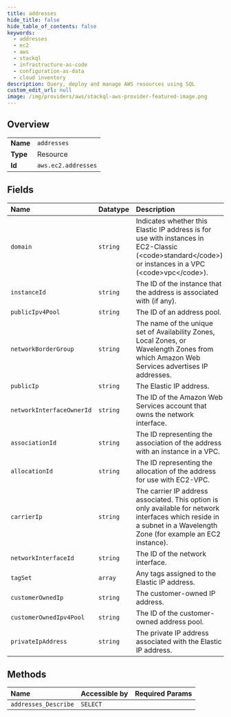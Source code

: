 ```yaml
---
title: addresses
hide_title: false
hide_table_of_contents: false
keywords:
  - addresses
  - ec2
  - aws    
  - stackql
  - infrastructure-as-code
  - configuration-as-data
  - cloud inventory
description: Query, deploy and manage AWS resources using SQL
custom_edit_url: null
image: /img/providers/aws/stackql-aws-provider-featured-image.png
---
```

  
    

## Overview
<table><tbody>
<tr><td><b>Name</b></td><td><code>addresses</code></td></tr>
<tr><td><b>Type</b></td><td>Resource</td></tr>
<tr><td><b>Id</b></td><td><code>aws.ec2.addresses</code></td></tr>
</tbody></table>

## Fields
| Name | Datatype | Description |
|:-----|:---------|:------------|
| `domain` | `string` | Indicates whether this Elastic IP address is for use with instances in EC2-Classic (&lt;code&gt;standard&lt;/code&gt;) or instances in a VPC (&lt;code&gt;vpc&lt;/code&gt;). |
| `instanceId` | `string` | The ID of the instance that the address is associated with (if any). |
| `publicIpv4Pool` | `string` | The ID of an address pool. |
| `networkBorderGroup` | `string` | The name of the unique set of Availability Zones, Local Zones, or Wavelength Zones from which Amazon Web Services advertises IP addresses. |
| `publicIp` | `string` | The Elastic IP address. |
| `networkInterfaceOwnerId` | `string` | The ID of the Amazon Web Services account that owns the network interface. |
| `associationId` | `string` | The ID representing the association of the address with an instance in a VPC. |
| `allocationId` | `string` | The ID representing the allocation of the address for use with EC2-VPC. |
| `carrierIp` | `string` | The carrier IP address associated. This option is only available for network interfaces which reside in a subnet in a Wavelength Zone (for example an EC2 instance).  |
| `networkInterfaceId` | `string` | The ID of the network interface. |
| `tagSet` | `array` | Any tags assigned to the Elastic IP address. |
| `customerOwnedIp` | `string` | The customer-owned IP address. |
| `customerOwnedIpv4Pool` | `string` | The ID of the customer-owned address pool. |
| `privateIpAddress` | `string` | The private IP address associated with the Elastic IP address. |
## Methods
| Name | Accessible by | Required Params |
|:-----|:--------------|:----------------|
| `addresses_Describe` | `SELECT` |  |
